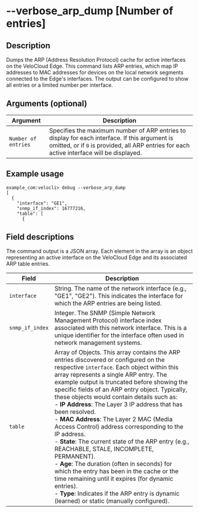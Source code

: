 #	--verbose_arp_dump [Number of entries]

##	Description
Dumps the ARP (Address Resolution Protocol) cache for active interfaces on the VeloCloud Edge. This command lists ARP entries, which map IP addresses to MAC addresses for devices on the local network segments connected to the Edge's interfaces. The output can be configured to show all entries or a limited number per interface.

##  Arguments (optional)
| Argument | Description |
|---|---|
| `Number of entries` | Specifies the maximum number of ARP entries to display for each interface. If this argument is omitted, or if `0` is provided, all ARP entries for each active interface will be displayed. |

##  Example usage
```
example_com:velocli> debug --verbose_arp_dump
[
  {
    "interface": "GE1",
    "snmp_if_index": 16777216,
    "table": [
      {
```

##  Field descriptions
The command output is a JSON array. Each element in the array is an object representing an active interface on the VeloCloud Edge and its associated ARP table entries.

| Field | Description |
|---|---|
| `interface` | String. The name of the network interface (e.g., "GE1", "GE2"). This indicates the interface for which the ARP entries are being listed. |
| `snmp_if_index` | Integer. The SNMP (Simple Network Management Protocol) interface index associated with this network interface. This is a unique identifier for the interface often used in network management systems. |
| `table` | Array of Objects. This array contains the ARP entries discovered or configured on the respective `interface`. Each object within this array represents a single ARP entry. The example output is truncated before showing the specific fields of an ARP entry object. Typically, these objects would contain details such as: <br> - **IP Address**: The Layer 3 IP address that has been resolved. <br> - **MAC Address**: The Layer 2 MAC (Media Access Control) address corresponding to the IP address. <br> - **State**: The current state of the ARP entry (e.g., REACHABLE, STALE, INCOMPLETE, PERMANENT). <br> - **Age**: The duration (often in seconds) for which the entry has been in the cache or the time remaining until it expires (for dynamic entries). <br> - **Type**: Indicates if the ARP entry is dynamic (learned) or static (manually configured). |